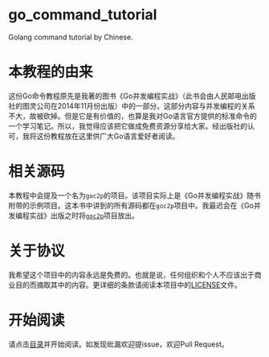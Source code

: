 go_command_tutorial
===================

Golang command tutorial by Chinese.


本教程的由来
===================

这份Go命令教程原先是我著的图书《Go并发编程实战》（此书会由人民邮电出版社的图灵公司在2014年11月份出版）中的一部分。这部分内容与并发编程的关系不大，故被砍掉。但是它是有价值的，也算是我对Go语言官方提供的标准命令的一个学习笔记。所以，我觉得应该把它做成免费资源分享给大家。经出版社的认可，我将这份教程放在这里供广大Go语言爱好者阅读。


相关源码
===================

本教程中会提及一个名为```goc2p```的项目。该项目实际上是《Go并发编程实战》随书附带的示例项目。这本书中讲到的所有源码都在```goc2p```项目中。我最迟会在《Go并发编程实战》出版之时将[```goc2p```](https://github.com/hyper-carrot/goc2p)项目放出。


关于协议
===================

我希望这个项目中的内容永远是免费的。也就是说，任何组织和个人不应该出于商业目的而摘取其中的内容。更详细的条款请阅读本项目中的[LICENSE](LICENSE)文件。


开始阅读
===================

请点击[目录](catalog.md)并开始阅读。如发现纰漏欢迎提issue，欢迎Pull Request。
